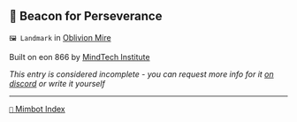 ## 🏮 Beacon for Perseverance

`🖼️ Landmark` in [Oblivion Mire](<https://zeithalt.github.io/r/oblivion_mire.html>)

Built on eon 866 by [MindTech Institute](<https://zeithalt.github.io/r/mindtech_institute.html>)

_This entry is considered incomplete - you can request more info for it [on discord](<https://discord.com/channels/562910943848169472/1173922660489633802>) or write it yourself_

-----
[`📑` Mimbot Index](<https://zeithalt.github.io/r/#1400>)
<!---
keywords:  
aliases: 
-->